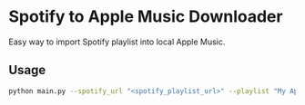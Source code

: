 # Spotify to Apple Music Downloader

Easy way to import Spotify playlist into local Apple Music.

## Usage

```bash
python main.py --spotify_url "<spotify_playlist_url>" --playlist "My Apple Playlist"
